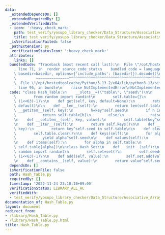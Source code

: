 ```yaml
---
data:
  _extendedDependsOn: []
  _extendedRequiredBy: []
  _extendedVerifiedWith:
  - icon: ':heavy_check_mark:'
    path: test_verify/yosupo_library_checker/Data_Structure/Associative_Array.test.py
    title: test_verify/yosupo_library_checker/Data_Structure/Associative_Array.test.py
  _isVerificationFailed: false
  _pathExtension: py
  _verificationStatusIcon: ':heavy_check_mark:'
  attributes:
    links: []
  bundledCode: "Traceback (most recent call last):\n  File \"/opt/hostedtoolcache/Python/3.13.2/x64/lib/python3.13/site-packages/onlinejudge_verify/documentation/build.py\"\
    , line 71, in _render_source_code_stat\n    bundled_code = language.bundle(stat.path,\
    \ basedir=basedir, options={'include_paths': [basedir]}).decode()\n          \
    \         ~~~~~~~~~~~~~~~^^^^^^^^^^^^^^^^^^^^^^^^^^^^^^^^^^^^^^^^^^^^^^^^^^^^^^^^^^^^^^^^^^\n\
    \  File \"/opt/hostedtoolcache/Python/3.13.2/x64/lib/python3.13/site-packages/onlinejudge_verify/languages/python.py\"\
    , line 96, in bundle\n    raise NotImplementedError\nNotImplementedError\n"
  code: "class Hash_Table:\n    __slots__=(\"table\", \"seed\")\n\n    def __init__(self):\n\
    \        from random import randint\n        self.table={}\n        self.seed=randint(-(1<<63)-1,\
    \ (1<<63)-1)\n\n    def get(self, key, default=None):\n        return self.table.get(key^self.seed,\
    \ default)\n\n    def __len__(self):\n        return len(self.table)\n\n    def\
    \ __getitem__(self, key):\n        h=key^self.seed\n        if h in self.table:\n\
    \            return self.table[h]\n        else:\n            raise KeyError(key)\n\
    \n    def __setitem__(self, key, value):\n        self.table[key^self.seed]=value\n\
    \n    def __iter__(self):\n        return self.keys()\n\n    def __contains__(self,\
    \ key):\n        return key^self.seed in self.table\n\n    def clear(self):\n\
    \        self.table.clear()\n\n    def keys(self):\n        for alpha in self.table:\n\
    \            yield alpha^self.seed\n\n    def values(self):\n        return self.table.values()\n\
    \n    def items(self):\n        for alpha in self.table:\n            yield (alpha^self.seed,\
    \ self.table[alpha])\n\nclass Hash_Set:\n    def __init__(self):\n        from\
    \ random import randint\n        self.set=set()\n        self.seed=randint(-(1<<63)-1,\
    \ (1<<63)-1)\n\n    def add(self, value):\n        self.set.add(value^self.seed)\n\
    \n    def __contains__(self, value):\n        return value^self.seed in self.set\n"
  dependsOn: []
  isVerificationFile: false
  path: Hash_Table.py
  requiredBy: []
  timestamp: '2022-11-24 23:18:10+09:00'
  verificationStatus: LIBRARY_ALL_AC
  verifiedWith:
  - test_verify/yosupo_library_checker/Data_Structure/Associative_Array.test.py
documentation_of: Hash_Table.py
layout: document
redirect_from:
- /library/Hash_Table.py
- /library/Hash_Table.py.html
title: Hash_Table.py
---
```

